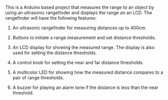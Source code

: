 This is a Arduino based project that measures the range to an object by using an ultrasonic rangefinder and displays the range on an LCD. The rangefinder will have the following features:

1. An ultrasonic rangefinder for measuring distances up to 400cm.

2. Buttons to initiate a range measurement and set distance thresholds.

3. An LCD display for showing the measured range. The display is also used for setting the distance thresholds.

4. A control knob for setting the near and far distance thresholds.

5. A multicolor LED for showing how the measured distance compares to a pair of range thresholds.

6. A buzzer for playing an alarm tone if the distance is less than the near threshold.
